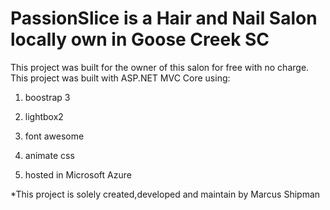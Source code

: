 # PassionSlice is a Hair and Nail Salon locally own in Goose Creek SC
This project was built for the owner of this salon for free with no charge.
This project was built with ASP.NET MVC Core using:
1. boostrap 3

2. lightbox2

3. font awesome

4. animate css

5. hosted in Microsoft Azure

*This project is solely created,developed and maintain by Marcus Shipman
